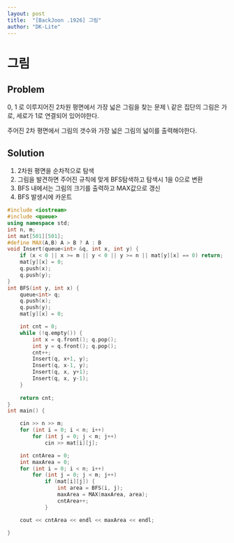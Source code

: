 ```yaml
---
layout: post
title:  "[BackJoon .1926] 그림"
author: "DK-Lite"
---
```


# 그림

## Problem
0, 1 로 이루지어진 2차원 평면에서 가장 넓은 그림을 찾는 문제 \\
같은 집단의 그림은 가로, 세로가 1로 연결되어 있어야한다.

주어진 2차 평면에서 그림의 갯수와 가장 넓은 그림의 넓이를 출력해야한다.

## Solution
1. 2차원 평면을 순차적으로 탐색
2. 그림을 발견하면 주어진 규칙에 맞게 BFS탐색하고 탐색시 1을 0으로 변환
3. BFS 내에서는 그림의 크기를 출력하고 MAX값으로 갱신
4. BFS 발생시에 카운트


```cpp
#include <iostream>
#include <queue>
using namespace std;
int n, m;
int mat[501][501];
#define MAX(A,B) A > B ? A : B
void Insert(queue<int> &q, int x, int y) {
	if (x < 0 || x >= m || y < 0 || y >= n || mat[y][x] == 0) return;
	mat[y][x] = 0;
	q.push(x);
	q.push(y);
}
int BFS(int y, int x) {
	queue<int> q;
	q.push(x);
	q.push(y);
	mat[y][x] = 0;

	int cnt = 0;
	while (!q.empty()) {
		int x = q.front(); q.pop();
		int y = q.front(); q.pop();
		cnt++;
		Insert(q, x+1, y);
		Insert(q, x-1, y);
		Insert(q, x, y+1);
		Insert(q, x, y-1);
	}
	
	return cnt;
}
int main() {

	cin >> n >> m;
	for (int i = 0; i < n; i++)
		for (int j = 0; j < m; j++)
			cin >> mat[i][j];

	int cntArea = 0;
	int maxArea = 0;
	for (int i = 0; i < n; i++)
		for (int j = 0; j < m; j++)
			if (mat[i][j]) {
				int area = BFS(i, j);
				maxArea = MAX(maxArea, area);
				cntArea++;
			}

	cout << cntArea << endl << maxArea << endl;
	
}
```